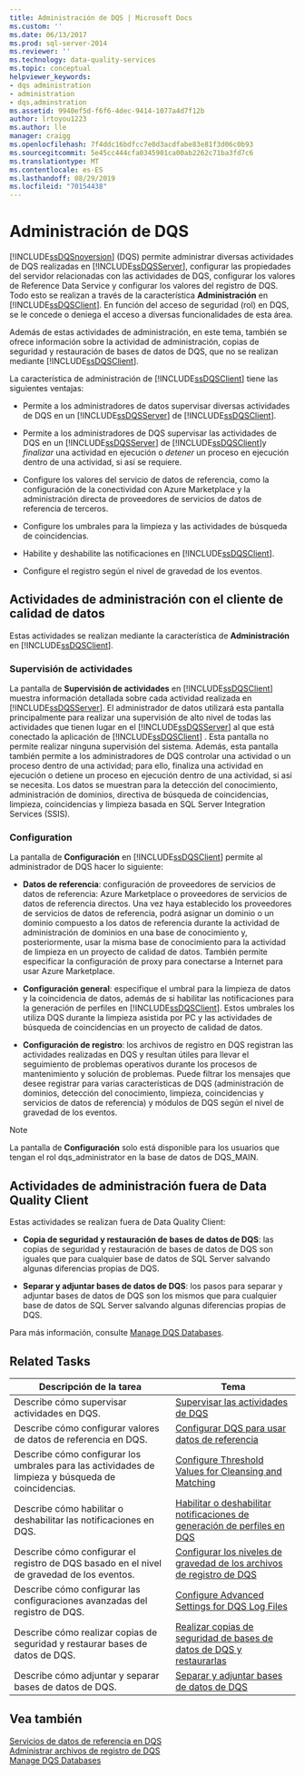 ```yaml
---
title: Administración de DQS | Microsoft Docs
ms.custom: ''
ms.date: 06/13/2017
ms.prod: sql-server-2014
ms.reviewer: ''
ms.technology: data-quality-services
ms.topic: conceptual
helpviewer_keywords:
- dqs administration
- administration
- dqs,adminstration
ms.assetid: 9940ef5d-f6f6-4dec-9414-1077a4d7f12b
author: lrtoyou1223
ms.author: lle
manager: craigg
ms.openlocfilehash: 7f4ddc16bdfcc7e0d3acdfabe83e81f3d06c0b93
ms.sourcegitcommit: 5e45cc444cfa0345901ca00ab2262c71ba3fd7c6
ms.translationtype: MT
ms.contentlocale: es-ES
ms.lasthandoff: 08/29/2019
ms.locfileid: "70154438"
---
```

# <a name="dqs-administration"></a>Administración de DQS
  [!INCLUDE[ssDQSnoversion](../includes/ssdqsnoversion-md.md)] (DQS) permite administrar diversas actividades de DQS realizadas en [!INCLUDE[ssDQSServer](../includes/ssdqsserver-md.md)], configurar las propiedades del servidor relacionadas con las actividades de DQS, configurar los valores de Reference Data Service y configurar los valores del registro de DQS. Todo esto se realizan a través de la característica **Administración** en [!INCLUDE[ssDQSClient](../includes/ssdqsclient-md.md)]. En función del acceso de seguridad (rol) en DQS, se le concede o deniega el acceso a diversas funcionalidades de esta área.  
  
 Además de estas actividades de administración, en este tema, también se ofrece información sobre la actividad de administración, copias de seguridad y restauración de bases de datos de DQS, que no se realizan mediante [!INCLUDE[ssDQSClient](../includes/ssdqsclient-md.md)].  
  
 La característica de administración de [!INCLUDE[ssDQSClient](../includes/ssdqsclient-md.md)] tiene las siguientes ventajas:  
  
-   Permite a los administradores de datos supervisar diversas actividades de DQS en un [!INCLUDE[ssDQSServer](../includes/ssdqsserver-md.md)] de [!INCLUDE[ssDQSClient](../includes/ssdqsclient-md.md)].  
  
-   Permite a los administradores de DQS supervisar las actividades de DQS en un [!INCLUDE[ssDQSServer](../includes/ssdqsserver-md.md)] de [!INCLUDE[ssDQSClient](../includes/ssdqsclient-md.md)]y *finalizar* una actividad en ejecución o *detener* un proceso en ejecución dentro de una actividad, si así se requiere.  
  
-   Configure los valores del servicio de datos de referencia, como la configuración de la conectividad con Azure Marketplace y la administración directa de proveedores de servicios de datos de referencia de terceros.  
  
-   Configure los umbrales para la limpieza y las actividades de búsqueda de coincidencias.  
  
-   Habilite y deshabilite las notificaciones en [!INCLUDE[ssDQSClient](../includes/ssdqsclient-md.md)].  
  
-   Configure el registro según el nivel de gravedad de los eventos.  
  
##  <a name="AdminUsingClent"></a> Actividades de administración con el cliente de calidad de datos  
 Estas actividades se realizan mediante la característica de **Administración** en [!INCLUDE[ssDQSClient](../includes/ssdqsclient-md.md)].  
  
### <a name="activity-monitoring"></a>Supervisión de actividades  
 La pantalla de **Supervisión de actividades** en [!INCLUDE[ssDQSClient](../includes/ssdqsclient-md.md)] muestra información detallada sobre cada actividad realizada en [!INCLUDE[ssDQSServer](../includes/ssdqsserver-md.md)]. El administrador de datos utilizará esta pantalla principalmente para realizar una supervisión de alto nivel de todas las actividades que tienen lugar en el [!INCLUDE[ssDQSServer](../includes/ssdqsserver-md.md)] al que está conectado la aplicación de [!INCLUDE[ssDQSClient](../includes/ssdqsclient-md.md)] . Esta pantalla no permite realizar ninguna supervisión del sistema. Además, esta pantalla también permite a los administradores de DQS controlar una actividad o un proceso dentro de una actividad; para ello, finaliza una actividad en ejecución o detiene un proceso en ejecución dentro de una actividad, si así se necesita. Los datos se muestran para la detección del conocimiento, administración de dominios, directiva de búsqueda de coincidencias, limpieza, coincidencias y limpieza basada en SQL Server Integration Services (SSIS).  
  
### <a name="configuration"></a>Configuration  
 La pantalla de **Configuración** en [!INCLUDE[ssDQSClient](../includes/ssdqsclient-md.md)] permite al administrador de DQS hacer lo siguiente:  
  
-   **Datos de referencia**: configuración de proveedores de servicios de datos de referencia: Azure Marketplace o proveedores de servicios de datos de referencia directos. Una vez haya establecido los proveedores de servicios de datos de referencia, podrá asignar un dominio o un dominio compuesto a los datos de referencia durante la actividad de administración de dominios en una base de conocimiento y, posteriormente, usar la misma base de conocimiento para la actividad de limpieza en un proyecto de calidad de datos. También permite especificar la configuración de proxy para conectarse a Internet para usar Azure Marketplace.  
  
-   **Configuración general**: especifique el umbral para la limpieza de datos y la coincidencia de datos, además de si habilitar las notificaciones para la generación de perfiles en [!INCLUDE[ssDQSClient](../includes/ssdqsclient-md.md)]. Estos umbrales los utiliza DQS durante la limpieza asistida por PC y las actividades de búsqueda de coincidencias en un proyecto de calidad de datos.  
  
-   **Configuración de registro**: los archivos de registro en DQS registran las actividades realizadas en DQS y resultan útiles para llevar el seguimiento de problemas operativos durante los procesos de mantenimiento y solución de problemas. Puede filtrar los mensajes que desee registrar para varias características de DQS (administración de dominios, detección del conocimiento, limpieza, coincidencias y servicios de datos de referencia) y módulos de DQS según el nivel de gravedad de los eventos.  
  
> [!NOTE]  
>  La pantalla de **Configuración** solo está disponible para los usuarios que tengan el rol dqs_administrator en la base de datos de DQS_MAIN.  
  
##  <a name="AdminOutsideClient"></a> Actividades de administración fuera de Data Quality Client  
 Estas actividades se realizan fuera de Data Quality Client:  
  
-   **Copia de seguridad y restauración de bases de datos de DQS**: las copias de seguridad y restauración de bases de datos de DQS son iguales que para cualquier base de datos de SQL Server salvando algunas diferencias propias de DQS.  
  
-   **Separar y adjuntar bases de datos de DQS**: los pasos para separar y adjuntar bases de datos de DQS son los mismos que para cualquier base de datos de SQL Server salvando algunas diferencias propias de DQS.  
  
 Para más información, consulte [Manage DQS Databases](../../2014/data-quality-services/manage-dqs-databases.md).  
  
## <a name="related-tasks"></a>Related Tasks  
  
|Descripción de la tarea|Tema|  
|----------------------|-----------|  
|Describe cómo supervisar actividades en DQS.|[Supervisar las actividades de DQS](../../2014/data-quality-services/monitor-dqs-activities.md)|  
|Describe cómo configurar valores de datos de referencia en DQS.|[Configurar DQS para usar datos de referencia](../../2014/data-quality-services/configure-dqs-to-use-reference-data.md)|  
|Describe cómo configurar los umbrales para las actividades de limpieza y búsqueda de coincidencias.|[Configure Threshold Values for Cleansing and Matching](../../2014/data-quality-services/configure-threshold-values-for-cleansing-and-matching.md)|  
|Describe cómo habilitar o deshabilitar las notificaciones en DQS.|[Habilitar o deshabilitar notificaciones de generación de perfiles en DQS](../../2014/data-quality-services/enable-or-disable-profiling-notifications-in-dqs.md)|  
|Describe cómo configurar el registro de DQS basado en el nivel de gravedad de los eventos.|[Configurar los niveles de gravedad de los archivos de registro de DQS](../../2014/data-quality-services/configure-severity-levels-for-dqs-log-files.md)|  
|Describe cómo configurar las configuraciones avanzadas del registro de DQS.|[Configure Advanced Settings for DQS Log Files](../../2014/data-quality-services/configure-advanced-settings-for-dqs-log-files.md)|  
|Describe cómo realizar copias de seguridad y restaurar bases de datos de DQS.|[Realizar copias de seguridad de bases de datos de DQS y restaurarlas](../../2014/data-quality-services/backing-up-and-restoring-dqs-databases.md)|  
|Describe cómo adjuntar y separar bases de datos de DQS.|[Separar y adjuntar bases de datos de DQS](../../2014/data-quality-services/detaching-and-attaching-dqs-databases.md)|  
  
## <a name="see-also"></a>Vea también  
 [Servicios de datos de referencia en DQS](../../2014/data-quality-services/reference-data-services-in-dqs.md)   
 [Administrar archivos de registro de DQS](../../2014/data-quality-services/manage-dqs-log-files.md)   
 [Manage DQS Databases](../../2014/data-quality-services/manage-dqs-databases.md)  
  
  
